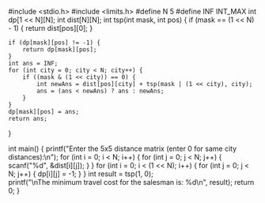#include <stdio.h>
#include <limits.h>
#define N 5
#define INF INT_MAX
int dp[1 << N][N];
int dist[N][N];
int tsp(int mask, int pos) {
    if (mask == (1 << N) - 1) {
        return dist[pos][0]; 
    }

    if (dp[mask][pos] != -1) {
        return dp[mask][pos];
    }
    int ans = INF;
    for (int city = 0; city < N; city++) {
        if ((mask & (1 << city)) == 0) {  
            int newAns = dist[pos][city] + tsp(mask | (1 << city), city);
            ans = (ans < newAns) ? ans : newAns;  
        }
    }
    dp[mask][pos] = ans;
    return ans;
}

int main() {
    printf("Enter the 5x5 distance matrix (enter 0 for same city distances):\n");
    for (int i = 0; i < N; i++) {
        for (int j = 0; j < N; j++) {
            scanf("%d", &dist[i][j]);
        }
    }
    for (int i = 0; i < (1 << N); i++) {
        for (int j = 0; j < N; j++) {
            dp[i][j] = -1;
        }
    }
    int result = tsp(1, 0);  
    printf("\nThe minimum travel cost for the salesman is: %d\n", result);
    return 0;
}
